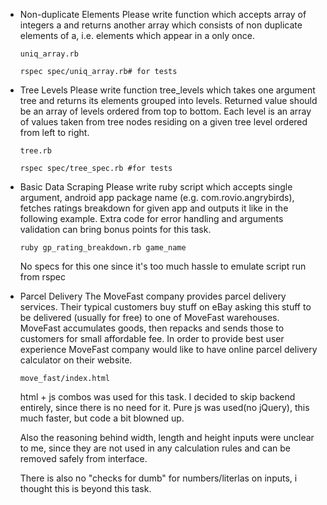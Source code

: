 * Non-duplicate Elements
Please write function which accepts array of integers a and returns another array which consists of non duplicate elements of a, i.e. elements which appear in a only once.

    ``uniq_array.rb``
    
    ``rspec spec/uniq_array.rb# for tests``

* Tree Levels
Please write function tree_levels which takes one argument tree and returns its elements grouped into levels. Returned value should be an array of levels ordered from top to bottom. Each level is an array of values taken from tree nodes residing on a given tree level ordered from left to right.

    ``tree.rb``

    ``rspec spec/tree_spec.rb #for tests``

* Basic Data Scraping
Please write ruby script which accepts single argument, android app package name (e.g. com.rovio.angrybirds), fetches ratings breakdown for given app and outputs it like in the following example. Extra code for error handling and arguments validation can bring bonus points for this task.

    ``ruby gp_rating_breakdown.rb game_name``
    
    No specs for this one since it's too much hassle to emulate script run from rspec

* Parcel Delivery
The MoveFast company provides parcel delivery services. Their typical customers buy stuff on eBay asking this stuff to be delivered (usually for free) to one of MoveFast warehouses. MoveFast accumulates goods, then repacks and sends those to customers for small affordable fee. In order to provide best user experience MoveFast company would like to have online parcel delivery calculator on their website.

    ``move_fast/index.html``
    
    html + js combos was used for this task. I decided to skip backend entirely, since there is no need for it. Pure js was used(no jQuery), this much faster, but code a bit blowned up.
    
    Also the reasoning behind width, length and height inputs were unclear to me, since they are not used in any calculation rules and can be removed safely from interface.
    
    There is also no "checks for dumb" for numbers/literlas on inputs, i thought this is beyond this task.
